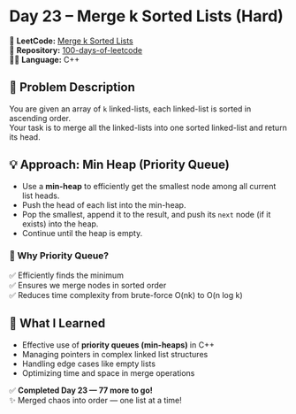 # Day 23 – Merge k Sorted Lists (Hard)

🔗 **LeetCode:** [Merge k Sorted Lists](https://leetcode.com/problems/merge-k-sorted-lists)  
📂 **Repository:** [100-days-of-leetcode](https://github.com/Mdraihanahmad/100-days-of-leetcode)  
👨‍💻 **Language:** C++

## 🧩 Problem Description
You are given an array of `k` linked-lists, each linked-list is sorted in ascending order.  
Your task is to merge all the linked-lists into one sorted linked-list and return its head.

## 💡 Approach: Min Heap (Priority Queue)
- Use a **min-heap** to efficiently get the smallest node among all current list heads.
- Push the head of each list into the min-heap.
- Pop the smallest, append it to the result, and push its `next` node (if it exists) into the heap.
- Continue until the heap is empty.

### 🔧 Why Priority Queue?
✅ Efficiently finds the minimum  
✅ Ensures we merge nodes in sorted order  
✅ Reduces time complexity from brute-force O(nk) to O(n log k)


## 🧠 What I Learned
- Effective use of **priority queues (min-heaps)** in C++
- Managing pointers in complex linked list structures
- Handling edge cases like empty lists
- Optimizing time and space in merge operations

✅ **Completed Day 23 — 77 more to go!**  
✨ Merged chaos into order — one list at a time!
